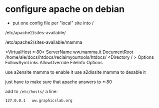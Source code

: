 # configure apache on debian

- put one config file per "local" site into /

/etc/apache2/sites-available/

/etc/apache2/sites-available/mamma

<VirtualHost *:80>
	ServerName ww.mamma.it
	DocumentRoot /home/ale/docs/htdocs/reclaimyourtools/htdocs/
	<Directory / >
		Options FollowSymLinks
		AllowOverride FileInfo Options
	</Directory>
</VirtualHost>

use a2ensite mamma to enable it
use a2dissite mamma to desable it

 just have to make sure that apache answers to *:80


add to `/etc/hosts/` a line:

    127.0.0.1   ww.graphicslab.org
